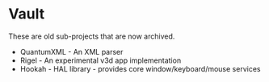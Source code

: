 # Vault

These are old sub-projects that are now archived.

* QuantumXML - An XML parser
* Rigel - An experimental v3d app implementation
* Hookah - HAL library - provides core window/keyboard/mouse services
